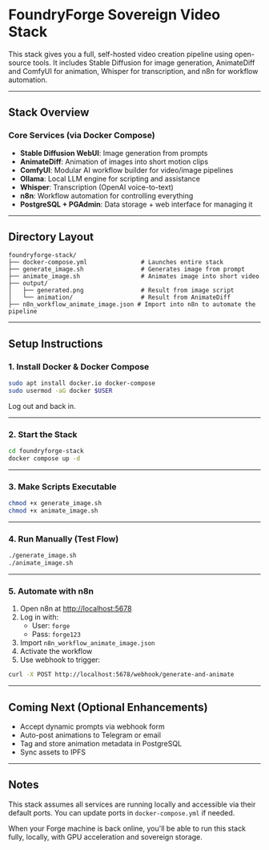 # FoundryForge Sovereign Video Stack

This stack gives you a full, self-hosted video creation pipeline using open-source tools. It includes Stable Diffusion for image generation, AnimateDiff and ComfyUI for animation, Whisper for transcription, and n8n for workflow automation.

---

## Stack Overview

### Core Services (via Docker Compose)

- **Stable Diffusion WebUI**: Image generation from prompts
- **AnimateDiff**: Animation of images into short motion clips
- **ComfyUI**: Modular AI workflow builder for video/image pipelines
- **Ollama**: Local LLM engine for scripting and assistance
- **Whisper**: Transcription (OpenAI voice-to-text)
- **n8n**: Workflow automation for controlling everything
- **PostgreSQL + PGAdmin**: Data storage + web interface for managing it

---

## Directory Layout

```
foundryforge-stack/
├── docker-compose.yml               # Launches entire stack
├── generate_image.sh                # Generates image from prompt
├── animate_image.sh                 # Animates image into short video
├── output/
│   ├── generated.png                # Result from image script
│   └── animation/                   # Result from AnimateDiff
├── n8n_workflow_animate_image.json # Import into n8n to automate the pipeline
```

---

## Setup Instructions

### 1. Install Docker & Docker Compose

```bash
sudo apt install docker.io docker-compose
sudo usermod -aG docker $USER
```

Log out and back in.

---

### 2. Start the Stack

```bash
cd foundryforge-stack
docker compose up -d
```

---

### 3. Make Scripts Executable

```bash
chmod +x generate_image.sh
chmod +x animate_image.sh
```

---

### 4. Run Manually (Test Flow)

```bash
./generate_image.sh
./animate_image.sh
```

---

### 5. Automate with n8n

1. Open n8n at [http://localhost:5678](http://localhost:5678)
2. Log in with:
   - User: `forge`
   - Pass: `forge123`
3. Import `n8n_workflow_animate_image.json`
4. Activate the workflow
5. Use webhook to trigger:
```bash
curl -X POST http://localhost:5678/webhook/generate-and-animate
```

---

## Coming Next (Optional Enhancements)

- Accept dynamic prompts via webhook form
- Auto-post animations to Telegram or email
- Tag and store animation metadata in PostgreSQL
- Sync assets to IPFS

---

## Notes

This stack assumes all services are running locally and accessible via their default ports. You can update ports in `docker-compose.yml` if needed.

When your Forge machine is back online, you'll be able to run this stack fully, locally, with GPU acceleration and sovereign storage.

